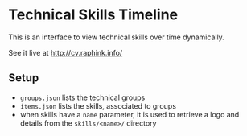 # Technical Skills Timeline

This is an interface to view technical skills over time dynamically.

See it live at http://cv.raphink.info/

## Setup

* `groups.json` lists the technical groups
* `items.json` lists the skills, associated to groups
* when skills have a `name` parameter, it is used to retrieve a logo and details from the `skills/<name>/` directory

